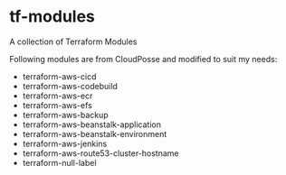 # tf-modules
A collection of Terraform Modules

Following modules are from CloudPosse and modified to suit my needs:

* terraform-aws-cicd
* terraform-aws-codebuild
* terraform-aws-ecr
* terraform-aws-efs
* terraform-aws-backup
* terraform-aws-beanstalk-application
* terraform-aws-beanstalk-environment
* terraform-aws-jenkins
* terraform-aws-route53-cluster-hostname
* terraform-null-label